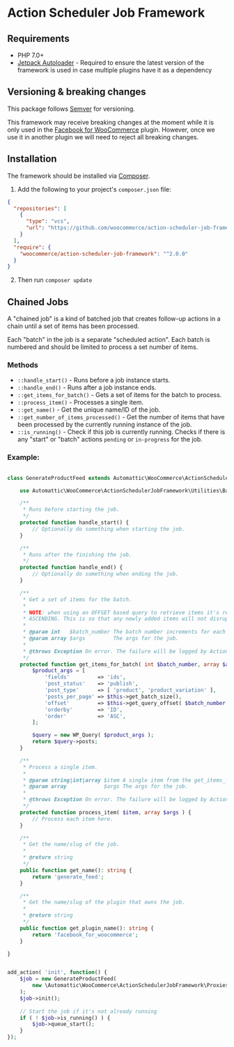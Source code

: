 # Action Scheduler Job Framework

## Requirements

- PHP 7.0+
- [Jetpack Autoloader](https://github.com/Automattic/jetpack-autoloader) - Required to ensure the latest version of the framework is used in case multiple plugins have it as a dependency


## Versioning & breaking changes

This package follows [Semver](https://semver.org/) for versioning.

This framework may receive breaking changes at the moment while it is only used in the [Facebook for WooCommerce](https://github.com/woocommerce/facebook-for-woocommerce) plugin.
However, once we use it in another plugin we will need to reject all breaking changes.

## Installation

The framework should be installed via [Composer](https://getcomposer.org/). 

1. Add the following to your project's `composer.json` file:
```json
{
  "repositories": [
    {
      "type": "vcs",
      "url": "https://github.com/woocommerce/action-scheduler-job-framework"
    }
  ],
  "require": {
    "woocommerce/action-scheduler-job-framework": "^2.0.0"
  }
}
```

2. Then run `composer update`

## Chained Jobs

A "chained job" is a kind of batched job that creates follow-up actions in a chain until a set of items has been processed.

Each "batch" in the job is a separate "scheduled action". Each batch is numbered and should be limited to process a set number of items.

### Methods

- `::handle_start()` - Runs before a job instance starts.
- `::handle_end()` - Runs after a job instance ends.
- `::get_items_for_batch()` - Gets a set of items for the batch to process.
- `::process_item()` - Processes a single item.
- `::get_name()` - Get the unique name/ID of the job.
- `::get_number_of_items_processed()` - Get the number of items that have been processed by the currently running instance of the job.
- `::is_running()` - Check if this job is currently running. Checks if there is any "start" or "batch" actions `pending` or `in-progress` for the job.

### Example:

```php

class GenerateProductFeed extends Automattic\WooCommerce\ActionSchedulerJobFramework\AbstractChainedJob {

	use Automattic\WooCommerce\ActionSchedulerJobFramework\Utilities\BatchQueryOffset;

	/**
	 * Runs before starting the job.
	 */
	protected function handle_start() {
		// Optionally do something when starting the job.
	}

	/**
	 * Runs after the finishing the job.
	 */
	protected function handle_end() {
		// Optionally do something when ending the job.
	}

	/**
	 * Get a set of items for the batch.
	 *
	 * NOTE: when using an OFFSET based query to retrieve items it's recommended to order by the item ID while
	 * ASCENDING. This is so that any newly added items will not disrupt the query offset.
	 *
	 * @param int   $batch_number The batch number increments for each new batch in the job cycle.
	 * @param array $args         The args for the job.
	 *
	 * @throws Exception On error. The failure will be logged by Action Scheduler and the job chain will stop.
	 */
	protected function get_items_for_batch( int $batch_number, array $args ): array {
		$product_args = [
			'fields'         => 'ids',
			'post_status'    => 'publish',
			'post_type'      => [ 'product', 'product_variation' ],
			'posts_per_page' => $this->get_batch_size(),
			'offset'         => $this->get_query_offset( $batch_number ),
			'orderby'        => 'ID',
			'order'          => 'ASC',
		];

		$query = new WP_Query( $product_args );
		return $query->posts;
	}

	/**
	 * Process a single item.
	 *
	 * @param string|int|array $item A single item from the get_items_for_batch() method.
	 * @param array            $args The args for the job.
	 *
	 * @throws Exception On error. The failure will be logged by Action Scheduler and the job chain will stop.
	 */
	protected function process_item( $item, array $args ) {
		// Process each item here.
	}

	/**
	 * Get the name/slug of the job.
	 *
	 * @return string
	 */
	public function get_name(): string {
		return 'generate_feed';
	}

	/**
	 * Get the name/slug of the plugin that owns the job.
	 *
	 * @return string
	 */
	public function get_plugin_name(): string {
		return 'facebook_for_woocommerce';
	}

}


add_action( 'init', function() {
    $job = new GenerateProductFeed(
        new \Automattic\WooCommerce\ActionSchedulerJobFramework\Proxies\ActionScheduler()
    );
    $job->init();
    
    // Start the job if it's not already running
    if ( ! $job->is_running() ) {
        $job->queue_start();
    }
});

```
